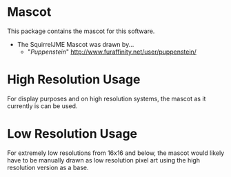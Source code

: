 # Mascot

This package contains the mascot for this software.

  * The SquirrelJME Mascot was drawn by...
    * "_Puppenstein_" <http://www.furaffinity.net/user/puppenstein/>

# High Resolution Usage

For display purposes and on high resolution systems, the mascot as it currently
is can be used.

# Low Resolution Usage

For extremely low resolutions from 16x16 and below, the mascot would likely
have to be manually drawn as low resolution pixel art using the high resolution
version as a base.


